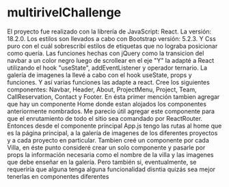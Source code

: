 # multirivelChallenge
El proyecto fue realizado con la librería de JavaScript: React. La versión: 18.2.0.
Los estilos son llevados a cabo con Bootstrap versión: 5.2.3. Y Css puro con el cuál sobrescribí estilos de etiquetas que no lograba posicionar como quería.
Las funciones hechas con jQuery como la transicion del navbar a un color negro luego de scrollear en el eje "Y" la adapté a React utilizando el hook "useState", addEventListener y operador ternario. La galería de imagenes la llevé a cabo con el hook useState, props y funciones. Y así varias funciones las adapte a react.
Cree los siguientes componentes: Navbar, Header, About, ProjectMenu, Project, Team, CallReservation, Contact y Footer. En ésta primer mención tambien agregar que hay un componente Home donde estan alojados los componentes anteriormente nombrados. Me parecio útil agregar este componente para que el enrutamiento de todo el sitio sea comandado por ReactRouter. Entonces desde el componente principal App.js tengo las rutas al home que es la página principal, a la galería de imagenes de los diferentes proyectos y a cada proyecto en particular. Tambien creé un componente por cada Villa, en éste punto consideré crear un solo componente y pasarle por props la información necesaria como el nombre de la villa y las imagenes que debe enseñar en la galería. Pero también si, eventualmente, se requeriría que alguna tenga alguna funcionalidad disntia quizás sea mejor tenerlas en componentes diferentes
